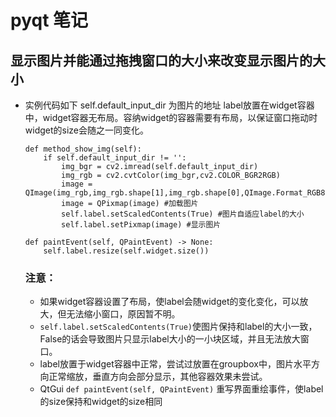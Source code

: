 # pyqt 笔记
## 显示图片并能通过拖拽窗口的大小来改变显示图片的大小
* 实例代码如下 self.default_input_dir 为图片的地址 label放置在widget容器中，widget容器无布局。容纳widget的容器需要有布局，以保证窗口拖动时widget的size会随之一同变化。
    ```
    def method_show_img(self):
        if self.default_input_dir != '':
            img_bgr = cv2.imread(self.default_input_dir)
            img_rgb = cv2.cvtColor(img_bgr,cv2.COLOR_BGR2RGB)
            image = QImage(img_rgb,img_rgb.shape[1],img_rgb.shape[0],QImage.Format_RGB888)
            image = QPixmap(image) #加载图片
            self.label.setScaledContents(True) #图片自适应label的大小
            self.label.setPixmap(image) #显示图片

    def paintEvent(self, QPaintEvent) -> None:
        self.label.resize(self.widget.size())
    ```
    ### 注意： 
    * 如果widget容器设置了布局，使label会随widget的变化变化，可以放大，但无法缩小窗口，原因暂不明。
    * `self.label.setScaledContents(True)`使图片保持和label的大小一致，False的话会导致图片只显示label大小的一小块区域，并且无法放大窗口。
    * label放置于widget容器中正常，尝试过放置在groupbox中，图片水平方向正常缩放，垂直方向会部分显示，其他容器效果未尝试。
    * QtGui `def paintEvent(self, QPaintEvent)` 重写界面重绘事件，使label的size保持和widget的size相同
